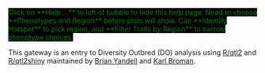 <span style="background-color: black; color: green"> 
Click on **Help ...** to left of bubble to hide this help page.  
Need to choose **Phenotypes and Region** before plots will show.
Can **Identify Hotspot** to pick region, and **Filter Traits by Region** to narrow phenotype choices.
</span>

This gateway is an entry to Diversity Outbred (DO) analysis using [R/qtl2](https://rqtl.org/qtl2/) and [R/qtl2shiny](https://github.com/byandell/qtl2shiny)
maintained by [Brian Yandell](http://www.stat.wisc.edu/~yandell) and [Karl Broman](https://kbroman.org).
